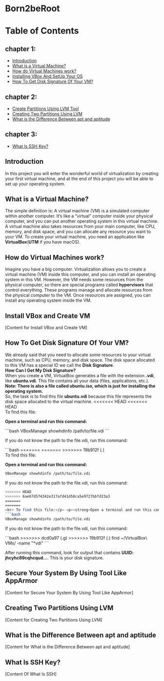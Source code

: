 # Born2beRoot

# Table of Contents
## chapter 1:
<ul>
  <li><a href="#introduction-ch1">Introduction</a></li>
  <li><a href="#virtual-machine">What is a Virtual Machine?</a></li>
  <li><a href="#how-vms-work">How do Virtual Machines work?</a></li>
  <li><a href="#install-vbox">Installing VBox And SetUp Your OS</a></li>
  <li><a href="#disk-signature">How To Get Disk Signature Of Your VM?</a></li>
</ul>
  
## chapter 2:
<ul>
  <li><a href="#install-vbox">Create Partitions Using LVM Tool</a></li>
  <li><a href="#lvm-partitions">Creating Two Partitions Using LVM</a></li>
  <li><a href="#apt-vs-aptitude">What is the Difference Between apt and aptitude</a></li>
</ul>

## chapter 3:
<ul>
  <li><a href="#introduction-ssh">What Is SSH Key?</a></li>
</ul>


## Introduction
<a name="introduction-ch1"></a>
<p>In this project you will enter the wonderful world of virtualization by creating your first virtual machine,
and at the end of this project you will be able to set up your operating system.</p>


## What is a Virtual Machine?
<a name="virtual-machine"></a>
<p>The simple definition is: A virtual machine (VM) is a simulated computer within another computer. 
It’s like a “virtual” computer inside your physical computer, and you can put another operating system 
in this virtual machine. A virtual machine also takes resources from your main computer, like CPU, memory,
and disk space, and you can allocate any resource you want to your VM. To create your virtual machine, 
you need an application like <strong>VirtualBox</strong>(<strong>UTM</strong> if you have macOS).</p>


## How do Virtual Machines work?
<a name="how-vms-work"></a>
<p>Imagine you have a big computer. Virtualization allows you to create a virtual machine (VM) inside this computer, and you can install an operating system in this VM. However, the VM needs some resources from the physical computer, so there are special programs called <strong>hypervisors</strong> that control everything. These programs manage and allocate resources from the physical computer to the VM. Once resources are assigned, you can install any operating system inside the VM.</p>


## Install VBox and Create VM
<a name="#install-vbox"></a>
[Content for Install VBox and Create VM]


## How To Get Disk Signature Of Your VM?
<a name="disk-signature"></a>

<p>We already said that you need to allocate some resources to your virtual machine, such as 
CPU, memory, and disk space. The disk space allocated to this VM has a special ID we
call the <strong>Disk Signature</strong>.<br> <strong>How Can I Get My Disk Signature?</strong>
<br> When you create a VM, VirtualBox generates a file with the extension <strong>.vdi</strong>, 
like <strong>ubuntu.vdi</strong>. This file contains all your data (files, applications, etc.).
<br> <strong>Note: There is also a file called <strong>ubuntu.iso</strong>, which is just for
installing the operating system.</strong><br> So, the task is to find this file
<strong>ubuntu.vdi</strong> because this file represents the disk space allocated to the virtual machine.
<<<<<<< HEAD
<<<<<<< HEAD
<br> To find this file:</p> <p><strong>Open a terminal and run this command:</strong><br></p> 
```bash
VBoxManage showhdinfo /path/to/file.vdi
```
<p>If you do not know the path to the file.vdi, run this command:</p> 
```bash
=======
=======
>>>>>>> 19b912f (.)
<br> To find this file:</p> <p><strong>Open a terminal and run this command:</strong><br></p>

``` bash
VBoxManage showhdinfo /path/to/file.vdi
```
<p>If you do not know the path to the file.vdi, run this command:</p>

``` bash
<<<<<<< HEAD
>>>>>>> 6ae67d574342e317afd41d58ca5e9727bbfd23a3
=======
=======
<br> To find this file:</p> <p><strong>Open a terminal and run this command:</strong><br></p> 
```bash
VBoxManage showhdinfo /path/to/file.vdi
```
<p>If you do not know the path to the file.vdi, run this command:</p> 
```bash
>>>>>>> dcd0a97 (.g)
>>>>>>> 19b912f (.)
find ~/VirtualBox\ VMs/ -name "*vdi"
```

<p>After running this command, look for output that contains 
<strong>UUID: jhcyhc89cqhcqud...</strong>. This is your disk signature.</p>


## Secure Your System By Using Tool Like AppArmor
<a name="secure-system"></a>
[Content for Secure Your System By Using Tool Like AppArmor]


## Creating Two Partitions Using LVM
<a name="lvm-partitions"></a>
[Content for Creating Two Partitions Using LVM]


## What is the Difference Between apt and aptitude
<a name="apt-vs-aptitude"></a>
[Content for What is the Difference Between apt and aptitude]


## What Is SSH Key?
<a name="introduction-ssh"></a>
[Content Of What Is SSH]


























